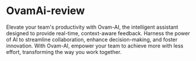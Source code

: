 # OvamAi-review
Elevate your team's productivity with Ovam-AI, the intelligent assistant designed to provide real-time, context-aware feedback. Harness the power of AI to streamline collaboration, enhance decision-making, and foster innovation. With Ovam-AI, empower your team to achieve more with less effort, transforming the way you work together.

